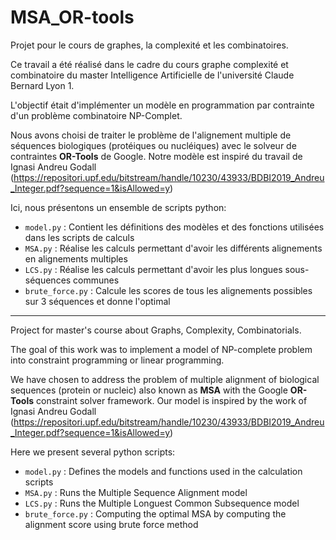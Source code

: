 # MSA_OR-tools
Projet pour le cours de graphes, la complexité et les combinatoires.  

Ce travail a été réalisé dans le cadre du cours graphe complexité et combinatoire du master Intelligence Artificielle de l'université Claude Bernard Lyon 1.  

L'objectif était d'implémenter un modèle en programmation par contrainte d'un problème combinatoire NP-Complet. 

Nous avons choisi de traiter le problème de l'alignement multiple de séquences biologiques (protéiques ou nucléiques) avec le solveur de contraintes **OR-Tools** de Google. Notre modèle est inspiré du travail de Ignasi Andreu Godall (https://repositori.upf.edu/bitstream/handle/10230/43933/BDBI2019_Andreu_Integer.pdf?sequence=1&isAllowed=y)  

Ici, nous présentons un ensemble de scripts python:
- ```model.py``` : Contient les définitions des modèles et des fonctions utilisées dans les scripts de calculs
- ```MSA.py``` : Réalise les calculs permettant d'avoir les différents alignements en alignements multiples
- ```LCS.py``` : Réalise les calculs permettant d'avoir les plus longues sous-séquences communes
- ```brute_force.py``` : Calcule les scores de tous les alignements possibles sur 3 séquences et donne l'optimal


---

Project for master's course about Graphs, Complexity, Combinatorials.  

The goal of this work was to implement a model of NP-complete problem into constraint programming or linear programming.  

We have chosen to address the problem of multiple alignment of biological sequences (protein or nucleic) also known as **MSA** with the Google **OR-Tools** constraint solver framework. Our model is inspired by the work of Ignasi Andreu Godall (https://repositori.upf.edu/bitstream/handle/10230/43933/BDBI2019_Andreu_Integer.pdf?sequence=1&isAllowed=y)  

Here we present several python scripts:
- ```model.py``` : Defines the models and functions used in the calculation scripts
- ```MSA.py``` : Runs the Multiple Sequence Alignment model
- ```LCS.py``` : Runs the Multiple Longuest Common Subsequence model
- ```brute_force.py``` : Computing the optimal MSA by computing the alignment score using brute force method
